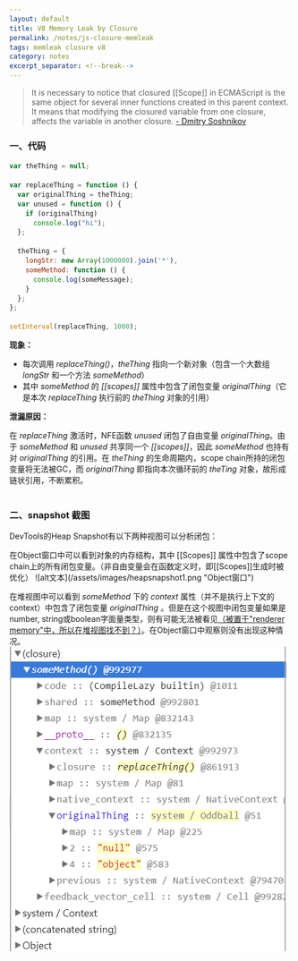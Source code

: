```yaml
---
layout: default
title: V8 Memory Leak by Closure
permalink: /notes/js-closure-memleak
tags: memleak closure v8 
category: notes
excerpt_separator: <!--break-->
---
```

> It is necessary to notice that closured [[Scope]] in ECMAScript is the same object for several inner functions created in this parent context. It means that modifying the closured variable from one closure, affects the variable in another closure. [ - Dmitry Soshnikov](http://dmitrysoshnikov.com/ecmascript/chapter-6-closures/#one-codescopecode-value-for-them-all)
<!--break-->   

### 一、代码

```javascript
var theThing = null;

var replaceThing = function () {
  var originalThing = theThing;
  var unused = function () {
    if (originalThing)
      console.log("hi");
  };

  theThing = {
    longStr: new Array(1000000).join('*'),
    someMethod: function () {
      console.log(someMessage);
    }
  };
};

setInterval(replaceThing, 1000);

```

**现象：**   
* 每次调用 *replaceThing()*，*theThing* 指向一个新对象（包含一个大数组 *longStr* 和一个方法 *someMethod*）
* 其中 *someMethod* 的 *[[scopes]]* 属性中包含了闭包变量 *originalThing*（它是本次 *replaceThing* 执行前的 *theThing* 对象的引用） 

**泄漏原因：**   

在 *replaceThing* 激活时，NFE函数 *unused* 闭包了自由变量 *originalThing*。由于 *someMethod* 和 *unused* 共享同一个 *[[scopes]]*，因此 *someMethod* 也持有对 *originalThing* 的引用。在 *theThing* 的生命周期内，scope chain所持的闭包变量将无法被GC，而 *originalThing* 即指向本次循环前的 *theTing* 对象，故形成链状引用，不断累积。   
<br>   

### 二、snapshot 截图

DevTools的Heap Snapshot有以下两种视图可以分析闭包：   
<p></p>
在Object窗口中可以看到对象的内存结构，其中 [[Scopes]] 属性中包含了scope chain上的所有闭包变量。（非自由变量会在函数定义时，即[[Scopes]]生成时被优化）   
![alt文本](/assets/images/heapsnapshot1.png "Object窗口")   

在堆视图中可以看到 *someMethod* 下的 *context* 属性（并不是执行上下文的context）中包含了闭包变量 *originalThing* 。但是在这个视图中闭包变量如果是number, string或boolean字面量类型，则有可能无法被看见[（被置于"renderer memory"中，所以在堆视图找不到？）](https://developers.google.com/web/tools/chrome-devtools/memory-problems/memory-101)。在Object窗口中观察则没有出现这种情况。   
![alt文本](/assets/images/heapsnapshot2.png "堆视图")  